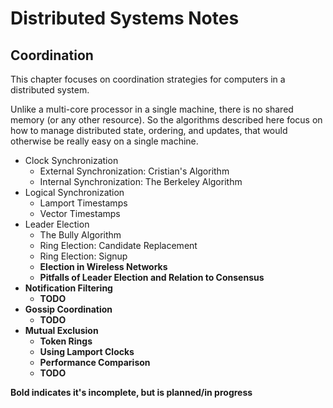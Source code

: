 # Distributed Systems Notes

## Coordination

This chapter focuses on coordination strategies for computers in a distributed system. 

Unlike a multi-core processor in a single machine, there is no shared memory (or any other 
resource). So the algorithms described here focus on how to manage distributed state, ordering, 
and updates, that would otherwise be really easy on a single machine.

* Clock Synchronization
  * External Synchronization: Cristian's Algorithm
  * Internal Synchronization: The Berkeley Algorithm
* Logical Synchronization
  * Lamport Timestamps
  * Vector Timestamps 
* Leader Election
  * The Bully Algorithm
  * Ring Election: Candidate Replacement
  * Ring Election: Signup
  * **Election in Wireless Networks**
  * **Pitfalls of Leader Election and Relation to Consensus**
* **Notification Filtering**
  * **TODO**
* **Gossip Coordination**
  * **TODO**
* **Mutual Exclusion**
  * **Token Rings**
  * **Using Lamport Clocks**
  * **Performance Comparison**
  * **TODO**
  
**Bold indicates it's incomplete, but is planned/in progress**